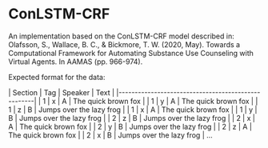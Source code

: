 # ConLSTM-CRF

An implementation based on the ConLSTM-CRF model described in:
Olafsson, S., Wallace, B. C., & Bickmore, T. W. (2020, May). Towards a Computational Framework for Automating Substance Use Counseling with Virtual Agents. In AAMAS (pp. 966-974).

Expected format for the data:

| Section	| Tag |	Speaker	| Text                     |
|----------------------------------------------------|
| 1	      | x   |	A       |	The quick brown fox      |
| 1	      | y	  | A	      | The quick brown fox      |
| 1	      | z	  | B       |	Jumps over the lazy frog |
| 1	| x	| A	| The quick brown fox |
| 1	| y	| B	| Jumps over the lazy frog |
| 2	| z	| B	| Jumps over the lazy frog |
| 2 |	x	| A	| The quick brown fox |
| 2	| y	| B	| Jumps over the lazy frog |
| 2	| z |	A	| The quick brown fox |
| 2	| x	| B	| Jumps over the lazy frog |
...
